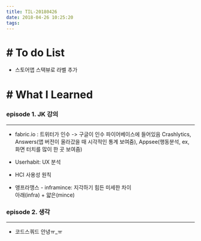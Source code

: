 ```yaml
---
title: TIL-20180426
date: 2018-04-26 10:25:20
tags: 
---
```


# # To do List

- 스토어앱 스택뷰로 라벨 추가 


# # What I Learned

### episode 1. JK 강의

---

- fabric.io : 트위터가 인수 -> 구글이 인수 파이어베이스에 들어있음
Crashlytics, Answers(앱 버전이 올라갔을 때 시각적인 통계 보여줌), Appsee(행동분석, ex, 화면 터치를 많이 한 곳 보여줌)

- Userhabit: UX 분석

- HCI 사용성 원칙

- 앵프라맹스 - inframince: 지각하기 힘든 미세한 차이  
아래(infra) + 얇은(mince) 


### episode 2. 생각

---

- 코드스쿼드 안녕ㅠ_ㅠ